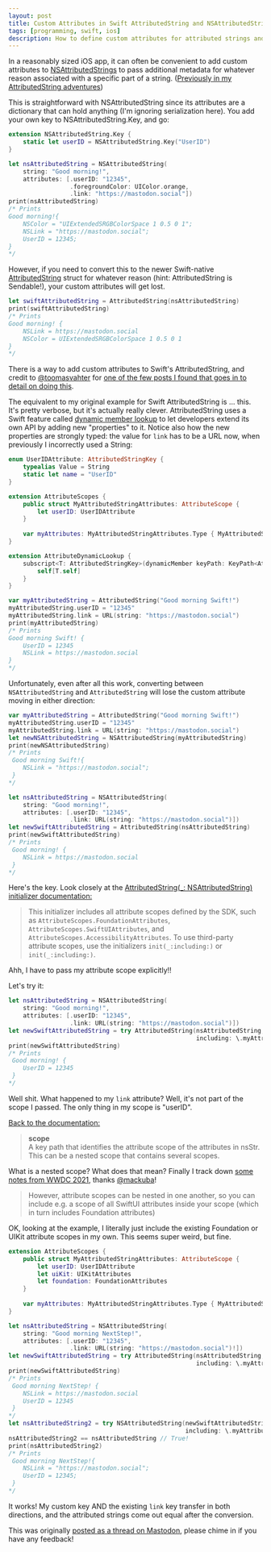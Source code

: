 ```yaml
---
layout: post
title: Custom Attributes in Swift AttributedString and NSAttributedString
tags: [programming, swift, ios]
description: How to define custom attributes for attributed strings and preserve them when converting between attributed string types.
---
```


In a reasonably sized iOS app, it can often be convenient to add custom attributes to [NSAttributedStrings](https://developer.apple.com/documentation/foundation/nsattributedstring) to pass additional metadata for whatever reason associated with a specific part of a string. ([Previously in my AttributedString adventures](https://mastodon.social/@pretz/110387345531733187))

This is straightforward with NSAttributedString since its attributes are a dictionary that can hold anything (I'm ignoring serialization here). You add your own key to NSAttributedString.Key, and go:

```swift
extension NSAttributedString.Key {
    static let userID = NSAttributedString.Key("UserID")
}

let nsAttributedString = NSAttributedString(
    string: "Good morning!",
    attributes: [.userID: "12345",
                 .foregroundColor: UIColor.orange,
                 .link: "https://mastodon.social"])
print(nsAttributedString)
/* Prints
Good morning!{
    NSColor = "UIExtendedSRGBColorSpace 1 0.5 0 1";
    NSLink = "https://mastodon.social";
    UserID = 12345;
}
*/
```

However, if you need to convert this to the newer Swift-native [AttributedString](https://developer.apple.com/documentation/foundation/attributedstring) struct for whatever reason (hint: AttributedString is Sendable!), your custom attributes will get lost.

```swift
let swiftAttributedString = AttributedString(nsAttributedString)
print(swiftAttributedString)
/* Prints
Good morning! {
    NSLink = https://mastodon.social
    NSColor = UIExtendedSRGBColorSpace 1 0.5 0 1
}
*/
```

There is a way to add custom attributes to Swift's AttributedString, and credit to [@toomasvahter](https://mastodon.social/@toomasvahter) for [one of the few posts I found that goes in to detail on doing this](https://augmentedcode.io/2021/06/21/exploring-attributedstring-and-custom-attributes/).

The equivalent to my original example for Swift AttributedString is ... this.
It's pretty verbose, but it's actually really clever. AttributedString uses a Swift feature called [dynamic member lookup](https://www.hackingwithswift.com/articles/55/how-to-use-dynamic-member-lookup-in-swift) to let developers extend its own API by adding new "properties" to it. Notice also how the new properties are strongly typed: the value for `link` has to be a URL now, when previously I incorrectly used a String:

```swift
enum UserIDAttribute: AttributedStringKey {
    typealias Value = String
    static let name = "UserID"
}

extension AttributeScopes {
    public struct MyAttributedStringAttributes: AttributeScope {
        let userID: UserIDAttribute
    }
    
    var myAttributes: MyAttributedStringAttributes.Type { MyAttributedStringAttributes.self }
}

extension AttributeDynamicLookup {
    subscript<T: AttributedStringKey>(dynamicMember keyPath: KeyPath<AttributeScopes.MyAttributedStringAttributes, T>) -> T {
        self[T.self]
    }
}

var myAttributedString = AttributedString("Good morning Swift!")
myAttributedString.userID = "12345"
myAttributedString.link = URL(string: "https://mastodon.social")
print(myAttributedString)
/* Prints
Good morning Swift! {
    UserID = 12345
    NSLink = https://mastodon.social
}
*/
```

Unfortunately, even after all this work, converting between `NSAttributedString` and `AttributedString` will lose the custom attribute moving in either direction:

```swift
var myAttributedString = AttributedString("Good morning Swift!")
myAttributedString.userID = "12345"
myAttributedString.link = URL(string: "https://mastodon.social")
let newNSAttributedString = NSAttributedString(myAttributedString)
print(newNSAttributedString)
/* Prints
 Good morning Swift!{
    NSLink = "https://mastodon.social";
 }
*/

let nsAttributedString = NSAttributedString(
    string: "Good morning!",
    attributes: [.userID: "12345",
                 .link: URL(string: "https://mastodon.social")])
let newSwiftAttributedString = AttributedString(nsAttributedString)
print(newSwiftAttributedString)
/* Prints
 Good morning! {
    NSLink = https://mastodon.social
 }
*/
```

Here's the key. Look closely at the [AttributedString(_: NSAttributedString) initializer documentation:](https://developer.apple.com/documentation/foundation/attributedstring/3856542-init)

> This initializer includes all attribute scopes defined by the SDK, such as `AttributeScopes.FoundationAttributes`, `AttributeScopes.SwiftUIAttributes`, and `AttributeScopes.AccessibilityAttributes`. To use third-party attribute scopes, use the initializers `init(_:including:)` or `init(_:including:)`.

Ahh, I have to pass my attribute scope explicitly!!

Let's try it:

```swift
let nsAttributedString = NSAttributedString(
    string: "Good morning!",
    attributes: [.userID: "12345",
                 .link: URL(string: "https://mastodon.social")])
let newSwiftAttributedString = try AttributedString(nsAttributedString,
                                                    including: \.myAttributes)
print(newSwiftAttributedString)
/* Prints
 Good morning! {
    UserID = 12345
 }
*/
```

Well shit. What happened to my `link` attribute?
Well, it's not part of the scope I passed. The only thing in my scope is "userID".

[Back to the documentation:](https://developer.apple.com/documentation/foundation/attributedstring/3787693-init)

> **scope**<br>
A key path that identifies the attribute scope of the attributes in nsStr. This can be a nested scope that contains several scopes.

What is a nested scope? What does that mean?
Finally I track down [some notes from WWDC 2021](https://mackuba.eu/notes/wwdc21/whats-new-in-foundation/), thanks [@mackuba](https://mastodon.social/@mackuba@martianbase.net)! 

> However, attribute scopes can be nested in one another, so you can include e.g. a scope of all SwiftUI attributes inside your scope (which in turn includes Foundation attributes)

OK, looking at the example, I literally just include the existing Foundation or UIKit attribute scopes in my own. This seems super weird, but fine.

```swift
extension AttributeScopes {
    public struct MyAttributedStringAttributes: AttributeScope {
        let userID: UserIDAttribute
        let uiKit: UIKitAttributes
        let foundation: FoundationAttributes
    }
    
    var myAttributes: MyAttributedStringAttributes.Type { MyAttributedStringAttributes.self }
}
```

```swift
let nsAttributedString = NSAttributedString(
    string: "Good morning NextStep!",
    attributes: [.userID: "12345",
                 .link: URL(string: "https://mastodon.social")!])
let newSwiftAttributedString = try AttributedString(nsAttributedString,
                                                    including: \.myAttributes)
print(newSwiftAttributedString)
/* Prints
 Good morning NextStep! {
    NSLink = https://mastodon.social
    UserID = 12345
 }
*/
let nsAttributedString2 = try NSAttributedString(newSwiftAttributedString,
                                                 including: \.myAttributes)
nsAttributedString2 == nsAttributedString // True!
print(nsAttributedString2)
/* Prints
 Good morning NextStep!{
    NSLink = "https://mastodon.social";
    UserID = 12345;
 }
*/
```

It works! My custom key AND the existing `link` key transfer in both directions, and the attributed strings come out equal after the conversion.

This was originally [posted as a thread on Mastodon](https://mastodon.social/@pretz/113644018734976838), please chime in if you have any feedback!
